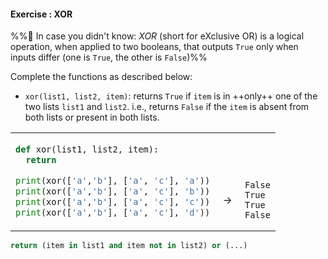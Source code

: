 #### Exercise : XOR

%%:book: In case you didn't know: _XOR_ (short for eXclusive OR) is a logical operation, when applied to two booleans, that outputs `True` only when inputs differ (one is `True`, the other is `False`)%%

Complete the functions as described below:
* `xor(list1, list2, item)`: returns `True` if `item` is in ++only++ one of the two lists `list1` and `list2`. i.e., returns `False` if the `item` is absent from both lists or present in both lists.


<table>
<tr>
  <td>

```python
def xor(list1, list2, item):
  return

print(xor(['a','b'], ['a', 'c'], 'a'))
print(xor(['a','b'], ['a', 'c'], 'b'))
print(xor(['a','b'], ['a', 'c'], 'c'))
print(xor(['a','b'], ['a', 'c'], 'd'))
```
  </td>
  <td><br><br><br>&nbsp;→&nbsp;</td>
  <td><br><br><br>
  
```
False
True
True
False
```
  </td>
</tr>
</table>

<panel type="seamless" header="%%:bulb: partial solution%%">

```python
return (item in list1 and item not in list2) or (...)
```
</panel>